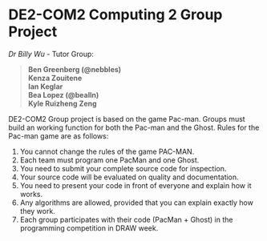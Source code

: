 # DE2-COM2 Computing 2 Group Project

*Dr Billy Wu* - Tutor Group:  
> **Ben Greenberg (@nebbles)  
> Kenza Zouitene  
> Ian Keglar  
> Bea Lopez (@bealln)  
> Kyle Ruizheng Zeng**


DE2-COM2 Group project is based on the game Pac-man. Groups must build an working function for both the Pac-man and the Ghost. Rules for the Pac-man game are as follows:

1. You cannot change the rules of the game PAC-MAN.
2. Each team must program one PacMan and one Ghost.
3. You need to submit your complete source code for inspection.
4. Your source code will be evaluated on quality and documentation.
5. You need to present your code in front of everyone and explain how it works.
6. Any algorithms are allowed, provided that you can explain exactly how they work.
7. Each group participates with their code (PacMan + Ghost) in the programming competition in DRAW week.
